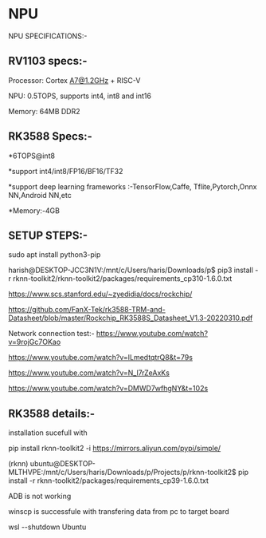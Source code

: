 # NPU

NPU SPECIFICATIONS:-

RV1103 specs:-
----------------
Processor: Cortex A7@1.2GHz + RISC-V

NPU: 0.5TOPS, supports int4, int8 and int16

Memory: 64MB DDR2

RK3588 Specs:-
--------------


*6TOPS@int8

*support int4/int8/FP16/BF16/TF32

*support deep learning  frameworks :-TensorFlow,Caffe,
     Tflite,Pytorch,Onnx NN,Android NN,etc

*Memory:-4GB


SETUP STEPS:-
------------
sudo apt install python3-pip


harish@DESKTOP-JCC3N1V:/mnt/c/Users/haris/Downloads/p$ pip3 install -r rknn-toolkit2/rknn-toolkit2/packages/requirements_cp310-1.6.0.txt


https://www.scs.stanford.edu/~zyedidia/docs/rockchip/


https://github.com/FanX-Tek/rk3588-TRM-and-Datasheet/blob/master/Rockchip_RK3588S_Datasheet_V1.3-20220310.pdf



Network connection test:-
https://www.youtube.com/watch?v=9rojGc7OKao

https://www.youtube.com/watch?v=ILmedtqtrQ8&t=79s

https://www.youtube.com/watch?v=N_l7rZeAxKs

https://www.youtube.com/watch?v=DMWD7wfhgNY&t=102s

RK3588 details:-
-----------------



installation sucefull with 

pip install rknn-toolkit2 -i https://mirrors.aliyun.com/pypi/simple/



(rknn) ubuntu@DESKTOP-MLTHVPE:/mnt/c/Users/haris/Downloads/p/Projects/p/rknn-toolkit2$ pip install -r rknn-toolkit2/packages/requirements_cp39-1.6.0.txt




ADB is not working

winscp is successfule with transfering data from pc to target board


wsl --shutdown Ubuntu

